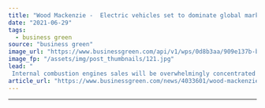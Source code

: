 ```yaml
---
title: "Wood Mackenzie -  Electric vehicles set to dominate global market"
date: "2021-06-29"
tags: 
  - business green
source: "business green"
image_url: "https://www.businessgreen.com/api/v1/wps/0d8b3aa/909e137b-bd9c-4c70-9450-f6971ad88b4d/6/iStock-513106144-185x114.jpg"
image_fp: "/assets/img/post_thumbnails/121.jpg"
lead: "
 Internal combustion engines sales will be overwhelmingly concentrated in Africa, Middle East, Latin America, and Russia, report predicts, as electrification abounds in Europe, US and China. ..."
article_url: "https://www.businessgreen.com/news/4033601/wood-mackenzie-electric-vehicles-set-dominate-global-market"
---
```


---
